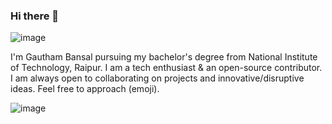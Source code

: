 ### Hi there 👋



![image](https://user-images.githubusercontent.com/84126267/189581479-198c6e2e-a80f-4223-9d4e-336d920d1f19.png)




I'm Gautham Bansal pursuing my bachelor's degree from National Institute of Technology, Raipur. I am a tech enthusiast & an open-source contributor. I am always open to collaborating on projects and innovative/disruptive ideas. Feel free to approach (emoji).



![image](https://user-images.githubusercontent.com/84126267/189583293-e2f327b2-9dc4-4118-83e0-bc122da5dcff.png)


<!--
**Neil2033/Neil2033** is a ✨ _special_ ✨ repository because its `README.md` (this file) appears on your GitHub profile.

Here are some ideas to get you started:

- 🔭 I’m currently working on ...
- 🌱 I’m currently learning ...
- 👯 I’m looking to collaborate on ...
- 🤔 I’m looking for help with ...
- 💬 Ask me about ...
- 📫 How to reach me: ...
- 😄 Pronouns: ...
- ⚡ Fun fact: ...
-->
